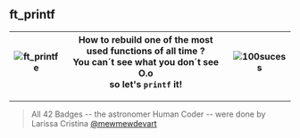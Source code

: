 ## ft_printf
| ![ft_printfe](https://github.com/biralavor/42_printf/assets/80487147/5bd49a5f-ed85-4c86-bf8a-5031433299a3) | How to rebuild one of the most used functions of all time ? <br> You can´t see what you don´t see O.o <br> so let's `printf` it! | ![100sucess](https://github.com/biralavor/42_libft/assets/80487147/814c0fe9-cf93-4f9d-bd18-5d588a896ea4) |
| :-: | :-: | :-: |

---
> All 42 Badges -- the astronomer Human Coder -- were done by Larissa Cristina [@mewmewdevart](https://github.com/mewmewdevart/42Badges)
